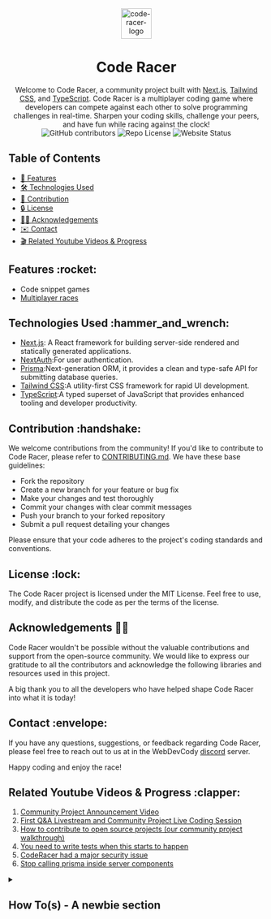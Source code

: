 <div align="center" >
  <img src="./packages/app/public/static/logo.png" width="60" alt="code-racer-logo">
  <br/>
  <h1>Code Racer</h1>
</div>

<div align="center">
  Welcome to Code Racer, a community project built with <a href="https://nextjs.org/">Next.js</a>, <a href="https://tailwindcss.com">Tailwind CSS</a>, and <a href="https://www.typescriptlang.org">TypeScript</a>.
  Code Racer is a multiplayer coding game where developers can compete against each other to solve programming challenges in real-time. Sharpen your coding skills, challenge your peers, and have fun while racing against the clock!
</div>

<div align="center">
  <!-- TO ADD more Badges use -> https://shields.io/ -->

  <img alt="GitHub contributors" src="https://img.shields.io/github/contributors-anon/webdevcody/code-racer">
  <img alt="Repo License" src="https://img.shields.io/github/license/webdevcody/code-racer">
  <img alt="Website Status" src="https://img.shields.io/website?url=https%3A%2F%2Fcode-racer-eight.vercel.app">

  </div>


## Table of Contents

- [:rocket:  Features](#features)
- [:hammer_and_wrench:  Technologies Used](#technologies-used)
- [:handshake:  Contribution](#contribution)
- [:lock:  License](#license)
- [🙏🏻 Acknowledgements](#acknowledgements)
- [:envelope:  Contact](#contact)
- [:clapper:  Related Youtube Videos & Progress](#related-youtube-videos-progress)

<a id="features"></a>

## Features &colon;rocket&colon;

- Code snippet games
- [Multiplayer races](./packages/wss/README.md)

<a id="technologies-used"></a>

## Technologies Used &colon;hammer_and_wrench&colon;

- [Next.js](https://nextjs.org): A React framework for building server-side rendered and statically generated applications.
- [NextAuth](https://next-auth.js.org):For user authentication.
- [Prisma](https://www.prisma.io):Next-generation ORM, it provides a clean and type-safe API for submitting database queries.
- [Tailwind CSS](https://tailwindcss.com):A utility-first CSS framework for rapid UI development.
- [TypeScript](https://www.typescriptlang.org):A typed superset of JavaScript that provides enhanced tooling and developer productivity.

<a id="contribution"></a>

## Contribution &colon;handshake&colon;

We welcome contributions from the community! If you'd like to contribute to Code Racer, please refer to [CONTRIBUTING.md](./CONTRIBUTING.md). We have these base guidelines:

- Fork the repository
- Create a new branch for your feature or bug fix
- Make your changes and test thoroughly
- Commit your changes with clear commit messages
- Push your branch to your forked repository
- Submit a pull request detailing your changes

Please ensure that your code adheres to the project's coding standards and conventions.

## License &colon;lock&colon;

<a id="license"></a>

The Code Racer project is licensed under the MIT License. Feel free to use, modify, and distribute the code as per the terms of the license.

<a id="acknowledgements"></a>

## Acknowledgements 🙏🏻

Code Racer wouldn't be possible without the valuable contributions and support from the open-source community. We would like to express our gratitude to all the contributors and acknowledge the following libraries and resources used in this project.

A big thank you to all the developers who have helped shape Code Racer into what it is today!

<a id="contact"></a>

## Contact &colon;envelope&colon;

If you have any questions, suggestions, or feedback regarding Code Racer, please feel free to reach out to us at in the WebDevCody [discord](https://discord.gg/4kGbBaa) server.

Happy coding and enjoy the race!

<a id="related-youtube-videos-progress"></a>

## Related Youtube Videos & Progress &colon;clapper&colon;

1. [Community Project Announcement Video](https://www.youtube.com/watch?v=-n6tV3RPjGc)
1. [First Q&A Livestream and Community Project Live Coding Session](https://www.youtube.com/watch?v=BQXXBsHXfak)
1. [How to contribute to open source projects (our community project walkthrough)](https://www.youtube.com/watch?v=dLRA1lffWBw)
1. [You need to write tests when this starts to happen](https://www.youtube.com/watch?v=PzrhclEQp-M)
1. [CodeRacer had a major security issue](https://www.youtube.com/watch?v=FigpqBGqwK4)
1. [Stop calling prisma inside server components](https://www.youtube.com/watch?v=sLIoCfKK5SA)

<details>
  <summary>
    <h2>How To(s) - A newbie section</h2>
  </summary>

### Check the logs of Post

> Run the command - `docker logs --follow code-racer-postgres`

</details>
